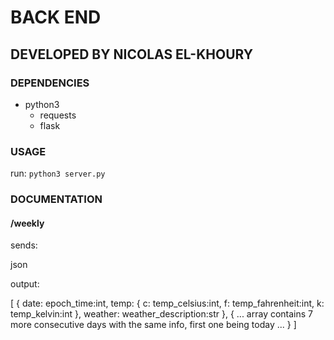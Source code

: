# BACK END

## DEVELOPED BY NICOLAS EL-KHOURY

### DEPENDENCIES

- python3
  - requests
  - flask
 
### USAGE

run: `python3 server.py`

### DOCUMENTATION

#### /weekly

sends:

json

output:

[
  {
    date: epoch_time:int,
    temp: {
      c: temp_celsius:int,
      f: temp_fahrenheit:int,
      k: temp_kelvin:int
    },
    weather: weather_description:str
  },
  {
    ... array contains 7 more consecutive days with the same info, first one being today ...
  }
]